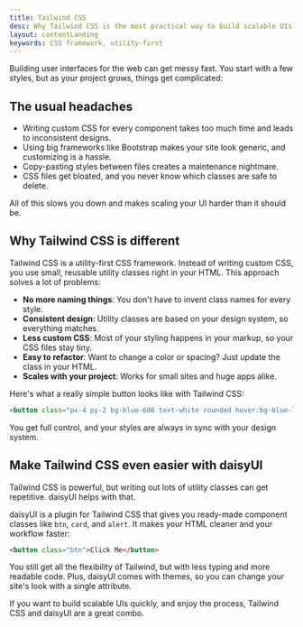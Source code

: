 ```yaml
---
title: Tailwind CSS
desc: Why Tailwind CSS is the most practical way to build scalable UIs, and how daisyUI makes it even better
layout: contentLanding
keywords: CSS framework, utility-first
---
```


<script>
  import Translate from "$components/Translate.svelte"
</script>

Building user interfaces for the web can get messy fast. You start with a few styles, but as your project grows, things get complicated:

## The usual headaches

- Writing custom CSS for every component takes too much time and leads to inconsistent designs.
- Using big frameworks like Bootstrap makes your site look generic, and customizing is a hassle.
- Copy-pasting styles between files creates a maintenance nightmare.
- CSS files get bloated, and you never know which classes are safe to delete.

All of this slows you down and makes scaling your UI harder than it should be.

## Why Tailwind CSS is different

Tailwind CSS is a utility-first CSS framework. Instead of writing custom CSS, you use small, reusable utility classes right in your HTML. This approach solves a lot of problems:

- **No more naming things**: You don't have to invent class names for every style.
- **Consistent design**: Utility classes are based on your design system, so everything matches.
- **Less custom CSS**: Most of your styling happens in your markup, so your CSS files stay tiny.
- **Easy to refactor**: Want to change a color or spacing? Just update the class in your HTML.
- **Scales with your project**: Works for small sites and huge apps alike.

Here's what a really simple button looks like with Tailwind CSS:

```html
<button class="px-4 py-2 bg-blue-600 text-white rounded hover:bg-blue-700">Click Me</button>
```

You get full control, and your styles are always in sync with your design system.


## Make Tailwind CSS even easier with daisyUI

Tailwind CSS is powerful, but writing out lots of utility classes can get repetitive. daisyUI helps with that.

daisyUI is a plugin for Tailwind CSS that gives you ready-made component classes like `btn`, `card`, and `alert`. It makes your HTML cleaner and your workflow faster:

```html
<button class="btn">Click Me</button>
```

You still get all the flexibility of Tailwind, but with less typing and more readable code. Plus, daisyUI comes with themes, so you can change your site's look with a single attribute.

If you want to build scalable UIs quickly, and enjoy the process, Tailwind CSS and daisyUI are a great combo.
